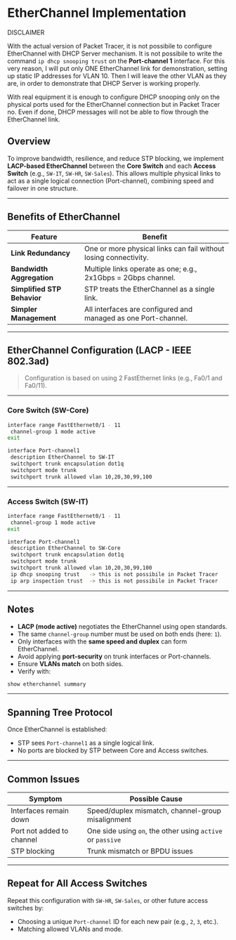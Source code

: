 # EtherChannel Implementation

DISCLAIMER

With the actual version of Packet Tracer, it is not possibile to configure EtherChannel with DHCP Server mechanism. It is not possibile to write the command `ip dhcp snooping trust` on the **Port-channel 1** interface. For this very reason, I will put only ONE EtherChannel link for demonstration, setting up static IP addresses for VLAN 10. Then I will leave the other VLAN as they are, in order to demonstrate that DHCP Server is working properly.

With real equipment it is enough to configure DHCP snooping only on the physical ports used for the EtherChannel connection but in Packet Tracer no. Even if done, DHCP messages will not be able to flow through the EtherChannel link.

## Overview

To improve bandwidth, resilience, and reduce STP blocking, we implement **LACP-based EtherChannel** between the **Core Switch** and each **Access Switch** (e.g., `SW-IT`, `SW-HR`, `SW-Sales`). This allows multiple physical links to act as a single logical connection (Port-channel), combining speed and failover in one structure.

---

## Benefits of EtherChannel

| Feature                     | Benefit                                                          |
| --------------------------- | ---------------------------------------------------------------- |
| **Link Redundancy**         | One or more physical links can fail without losing connectivity. |
| **Bandwidth Aggregation**   | Multiple links operate as one; e.g., 2x1Gbps = 2Gbps channel.    |
| **Simplified STP Behavior** | STP treats the EtherChannel as a single link.                    |
| **Simpler Management**      | All interfaces are configured and managed as one Port-channel.   |

---

## EtherChannel Configuration (LACP - IEEE 802.3ad)

> Configuration is based on using 2 FastEthernet links (e.g., Fa0/1 and Fa0/11).

---

### Core Switch (SW-Core)

```bash
interface range FastEthernet0/1 - 11
 channel-group 1 mode active
exit

interface Port-channel1
 description EtherChannel to SW-IT
 switchport trunk encapsulation dot1q
 switchport mode trunk
 switchport trunk allowed vlan 10,20,30,99,100
```

---

### Access Switch (SW-IT)

```bash
interface range FastEthernet0/1 - 11
 channel-group 1 mode active
exit

interface Port-channel1
 description EtherChannel to SW-Core
 switchport trunk encapsulation dot1q
 switchport mode trunk
 switchport trunk allowed vlan 10,20,30,99,100
 ip dhcp snooping trust   -> this is not possibile in Packet Tracer
 ip arp inspection trust  -> this is not possibile in Packet Tracer
```

---

## Notes

- **LACP (mode active)** negotiates the EtherChannel using open standards.
- The same `channel-group` number must be used on both ends (here: `1`).
- Only interfaces with the **same speed and duplex** can form EtherChannel.
- Avoid applying **port-security** on trunk interfaces or Port-channels.
- Ensure **VLANs match** on both sides.
- Verify with:

```bash
show etherchannel summary
```

---

## Spanning Tree Protocol

Once EtherChannel is established:

- STP sees `Port-channel1` as a single logical link.
- No ports are blocked by STP between Core and Access switches.

---

## Common Issues

| Symptom                   | Possible Cause                                             |
| ------------------------- | ---------------------------------------------------------- |
| Interfaces remain down    | Speed/duplex mismatch, channel-group misalignment          |
| Port not added to channel | One side using `on`, the other using `active` or `passive` |
| STP blocking              | Trunk mismatch or BPDU issues                              |

---

## Repeat for All Access Switches

Repeat this configuration with `SW-HR`, `SW-Sales`, or other future access switches by:

- Choosing a unique `Port-channel` ID for each new pair (e.g., `2`, `3`, etc.).
- Matching allowed VLANs and mode.
